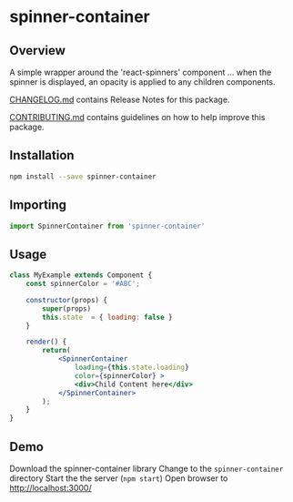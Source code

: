 # spinner-container

## Overview

A simple wrapper around the 'react-spinners' component ... when the spinner is displayed, an opacity is applied to any children components.

[CHANGELOG.md](CHANGELOG.md) contains Release Notes for this package.

[CONTRIBUTING.md](CONTRIBUTING.md) contains guidelines on how to help improve this package.


## Installation

```bash
npm install --save spinner-container
```

## Importing

```js
import SpinnerContainer from 'spinner-container'
```

## Usage

```jsx
class MyExample extends Component {
    const spinnerColor = '#ABC';

    constructor(props) {
        super(props)
        this.state  = { loading: false }
    }

    render() {
        return(
            <SpinnerContainer
                loading={this.state.loading}
                color={spinnerColor} >
                <div>Child Content here</div>
            </SpinnerContainer>
        );
    }
}
```

## Demo

Download the spinner-container library
Change to the `spinner-container` directory
Start the the server (`npm start`)
Open browser to <http://localhost:3000/>
